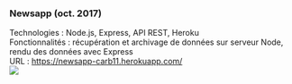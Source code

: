 <h3>Newsapp (oct. 2017)</h3>
Technologies : Node.js, Express, API REST, Heroku<br>
Fonctionnalités : récupération et archivage de données sur serveur Node, rendu des données avec Express<br>
URL : <a href="https://newsapp-carb11.herokuapp.com/">https://newsapp-carb11.herokuapp.com/</a><br>
<img src="https://www.carb11.eu/static/nrv2_preview.jpg" />
